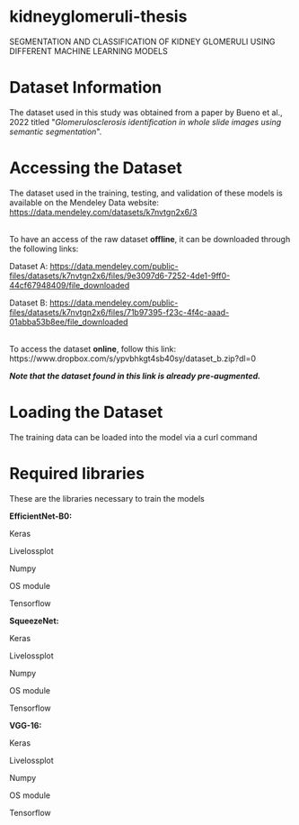 # kidneyglomeruli-thesis
 SEGMENTATION AND CLASSIFICATION OF KIDNEY GLOMERULI USING DIFFERENT MACHINE LEARNING MODELS

# Dataset Information
The dataset used in this study was obtained from a paper by Bueno et al., 2022 titled "<i>Glomerulosclerosis identification in whole slide images using semantic segmentation</i>".

# Accessing the Dataset
The dataset used in the training, testing, and validation of these models is available on the Mendeley Data website:
https://data.mendeley.com/datasets/k7nvtgn2x6/3

<br>
To have an access of the raw dataset <b>offline</b>, it can be downloaded through the following links:

Dataset A: https://data.mendeley.com/public-files/datasets/k7nvtgn2x6/files/9e3097d6-7252-4de1-9ff0-44cf67948409/file_downloaded

Dataset B: https://data.mendeley.com/public-files/datasets/k7nvtgn2x6/files/71b97395-f23c-4f4c-aaad-01abba53b8ee/file_downloaded

<br>
To access the dataset <b>online</b>, follow this link:
https://www.dropbox.com/s/ypvbhkgt4sb40sy/dataset_b.zip?dl=0

<b><i>Note that the dataset found in this link is already pre-augmented.</i></b>

# Loading the Dataset
The training data can be loaded into the model via a curl command

# Required libraries
These are the libraries necessary to train the models

<b> EfficientNet-B0: </b>

Keras

Livelossplot

Numpy

OS module

Tensorflow

<b> SqueezeNet: </b>

Keras

Livelossplot

Numpy

OS module

Tensorflow

<b> VGG-16: </b>

Keras

Livelossplot

Numpy

OS module

Tensorflow
